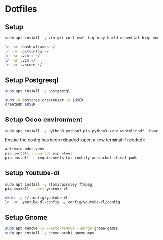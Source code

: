 # Dotfiles

## Setup

```sh
sudo apt install -y vim git curl xsel tig ruby build-essential htop neofetch rsync
```

```sh
ln -sr .bash_aliases ~/
ln -sr .gitconfig ~/
ln -sr .vimrc ~/
ln -sr .vim ~/
ln -sr .vscode ~/
```

## Setup Postgresql

```sh
sudo apt install -y postgresql

sudo -u postgres createuser -s $USER
createdb $USER
```

## Setup Odoo environment

```sh
sudo apt install -y python3 python3-pip python3-venv wkhtmltopdf libsasl2-dev libldap2-dev libpq-dev
```

Ensure the config has been reloaded (open a new terminal if needed):
```sh
activate-odoo-venv
pip install --upgrade pip wheel
pip install -r requirements.txt inotify websocket-client pudb
```

## Setup Youtube-dl

```sh
sudo apt install -y atomicparsley ffmpeg
pip install --user youtube-dl

mkdir -p ~/.config/youtube-dl
ln -sr .youtube-dl-config ~/.config/youtube-dl/config
```

## Setup Gnome

```sh
sudo apt remove -y --auto-remove --purge gnome-games
sudo apt install -y gnome-sushi gnome-mpv
```
